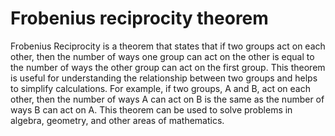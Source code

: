# Frobenius reciprocity theorem

Frobenius Reciprocity is a theorem that states that if two groups act on each other, then the number of ways one group can act on the other is equal to the number of ways the other group can act on the first group. This theorem is useful for understanding the relationship between two groups and helps to simplify calculations. For example, if two groups, A and B, act on each other, then the number of ways A can act on B is the same as the number of ways B can act on A. This theorem can be used to solve problems in algebra, geometry, and other areas of mathematics.
